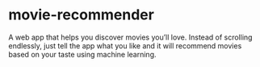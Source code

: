 # movie-recommender
A web app that helps you discover movies you’ll love. Instead of scrolling endlessly, just tell the app what you like and it will recommend movies based on your taste using machine learning.
